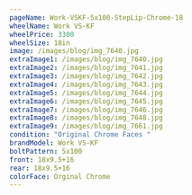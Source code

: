 ```yaml
---
pageName: Work-VSKF-5x100-StepLip-Chrome-18
wheelName: Work VS-KF
wheelPrice: 3300
wheelSize: 18in
image: /images/blog/img_7640.jpg
extraImage1: /images/blog/img_7640.jpg
extraImage2: /images/blog/img_7641.jpg
extraImage3: /images/blog/img_7642.jpg
extraImage4: /images/blog/img_7643.jpg
extraImage5: /images/blog/img_7644.jpg
extraImage6: /images/blog/img_7645.jpg
extraImage7: /images/blog/img_7646.jpg
extraImage8: /images/blog/img_7648.jpg
extraImage9: /images/blog/img_7661.jpg
condition: "Original Chrome Faces "
brandModel: Work VS-KF
boltPattern: 5x100
front: 18x9.5+16
rear: 18x9.5+16
colorFace: Orginal Chrome
---
```

